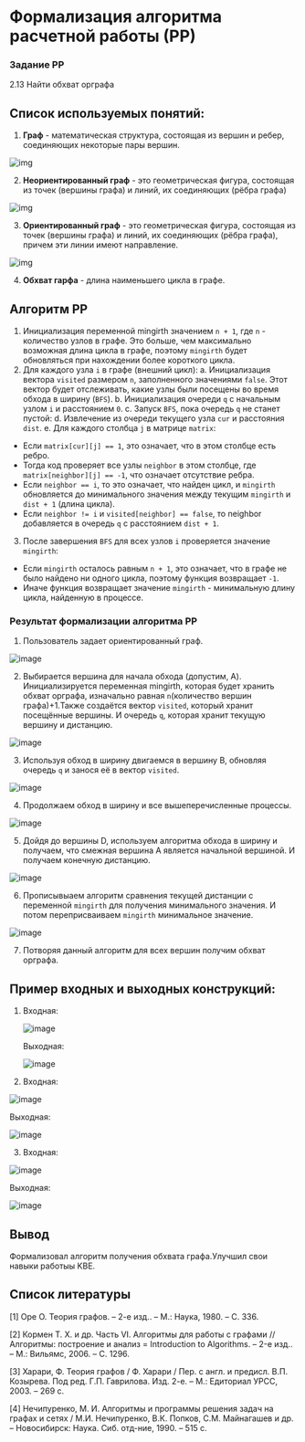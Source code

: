 # Формализация алгоритма расчетной работы (РР)
### Задание РР 
2.13 Найти обхват орграфа


## Список используемых понятий:
1. **Граф** - математическая структура, состоящая из вершин и ребер, соединяющих некоторые пары вершин.

![img](https://github.com/iis-32170x/RPIIS/blob/%D0%A0%D0%B0%D0%BF%D1%87%D0%B8%D0%BD%D1%81%D0%BA%D0%B8%D0%B9_%D0%92/sem2/%D0%A0%D0%A0/img/%D0%B3%D1%80%D0%B0%D1%84.jpg)

2. **Неориентированный граф** - это геометрическая фигура, состоящая из точек (вершины графа) и линий, их соединяющих (рёбра графа)

![img](https://github.com/iis-32170x/RPIIS/blob/%D0%A0%D0%B0%D0%BF%D1%87%D0%B8%D0%BD%D1%81%D0%BA%D0%B8%D0%B9_%D0%92/sem2/%D0%A0%D0%A0/img/%D0%BD%D0%B5%D0%BE%D1%80%D0%B3%D1%80%D0%B0%D1%84.jpg)

3. **Ориентированный граф** - это геометрическая фигура, состоящая из точек (вершины графа) и линий, их соединяющих (рёбра графа), причем эти линии имеют направление.

![img](https://github.com/iis-32170x/RPIIS/blob/%D0%A0%D0%B0%D0%BF%D1%87%D0%B8%D0%BD%D1%81%D0%BA%D0%B8%D0%B9_%D0%92/sem2/%D0%A0%D0%A0/img/%D0%BE%D1%80%D0%B3%D1%80%D0%B0%D1%84.jpg)

4. **Обхват гарфа** - длина наименьшего цикла в графе.
   

## Алгоритм РР

1. Инициализация переменной mingirth значением `n + 1`, где `n` - количество узлов в графе. Это больше, чем максимально возможная длина цикла в графе, поэтому `mingirth` будет обновляться при нахождении более короткого цикла.
2. Для каждого узла `i` в графе (внешний цикл):
a. Инициализация вектора `visited` размером `n`, заполненного значениями `false`. Этот вектор будет отслеживать, какие узлы были посещены во время обхода в ширину (`BFS`).
b. Инициализация очереди `q` с начальным узлом `i` и расстоянием `0`.
c. Запуск `BFS`, пока очередь `q` не станет пустой:
d. Извлечение из очереди текущего узла `cur` и расстояния `dist`.
e. Для каждого столбца `j` в матрице `matrix`:
- Если `matrix[cur][j] == 1`, это означает, что в этом столбце есть ребро.
- Тогда код проверяет все узлы `neighbor` в этом столбце, где `matrix[neighbor][j] == -1`, что означает отсутствие ребра.
- Если `neighbor == i`, то это означает, что найден цикл, и `mingirth` обновляется до минимального значения между текущим `mingirth` и `dist + 1` (длина цикла).
- Если `neighbor != i` и `visited[neighbor] == false`, то neighbor добавляется в очередь `q` с расстоянием `dist + 1`.
3. После завершения `BFS` для всех узлов `i` проверяется значение `mingirth`:
- Если `mingirth` осталось равным `n + 1`, это означает, что в графе не было найдено ни одного цикла, поэтому функция возвращает `-1`.
- Иначе функция возвращает значение `mingirth` - минимальную длину цикла, найденную в процессе.


### Результат формализации алгоритма РР

1. Пользователь задает ориентированный граф.

![image](https://github.com/iis-32170x/RPIIS/blob/%D0%A0%D0%B0%D0%BF%D1%87%D0%B8%D0%BD%D1%81%D0%BA%D0%B8%D0%B9_%D0%92/sem2/%D0%A0%D0%A0/img/graph.png)


2. Выбирается вершина для начала обхода (допустим, A). Инициализируется переменная mingirth, которая будет хранить обхват орграфа, изначально равная `n`(количество вершин графа)+1.Также создаётся вектор  `visited`, который хранит посещённые вершины. И очередь `q`, которая хранит текущую вершину и дистанцию.

![image](https://github.com/iis-32170x/RPIIS/blob/%D0%A0%D0%B0%D0%BF%D1%87%D0%B8%D0%BD%D1%81%D0%BA%D0%B8%D0%B9_%D0%92/sem2/%D0%A0%D0%A0/img/wave1.png)


3. Используя обход в ширину двигаемся в вершину B, обновляя очередь `q` и занося её в вектор `visited`.

![image](https://github.com/iis-32170x/RPIIS/blob/%D0%A0%D0%B0%D0%BF%D1%87%D0%B8%D0%BD%D1%81%D0%BA%D0%B8%D0%B9_%D0%92/sem2/%D0%A0%D0%A0/img/wave2.png)


4. Продолжаем обход в ширину и все вышеперечисленные процессы.

![image](https://github.com/iis-32170x/RPIIS/blob/%D0%A0%D0%B0%D0%BF%D1%87%D0%B8%D0%BD%D1%81%D0%BA%D0%B8%D0%B9_%D0%92/sem2/%D0%A0%D0%A0/img/wave3.png)


5. Дойдя до вершины D, используем алгоритма обхода в ширину и получаем, что смежная вершина A является начальной вершиной. И получаем конечную дистанцию.

![image](https://github.com/iis-32170x/RPIIS/blob/%D0%A0%D0%B0%D0%BF%D1%87%D0%B8%D0%BD%D1%81%D0%BA%D0%B8%D0%B9_%D0%92/sem2/%D0%A0%D0%A0/img/wave4.png)


6. Прописывыаем алгоритм сравнения текущей дистанции с переменной `mingirth` для получения минимального значения. И потом переприсваиваем `mingirth` минимальное значение.
   
![image](https://github.com/iis-32170x/RPIIS/blob/%D0%A0%D0%B0%D0%BF%D1%87%D0%B8%D0%BD%D1%81%D0%BA%D0%B8%D0%B9_%D0%92/sem2/%D0%A0%D0%A0/img/wave5.png)


7. Потворяя данный алгоритм для всех вершин получим обхват орграфа.

## Пример входных и выходных конструкций:
1. Входная:

   ![image](https://github.com/iis-32170x/RPIIS/blob/%D0%A0%D0%B0%D0%BF%D1%87%D0%B8%D0%BD%D1%81%D0%BA%D0%B8%D0%B9_%D0%92/sem2/%D0%A0%D0%A0/img/test1.1.png)

   Выходная:

   ![image](https://github.com/iis-32170x/RPIIS/blob/%D0%A0%D0%B0%D0%BF%D1%87%D0%B8%D0%BD%D1%81%D0%BA%D0%B8%D0%B9_%D0%92/sem2/%D0%A0%D0%A0/img/test1.2.png)

   
2. Входная:

![image](https://github.com/iis-32170x/RPIIS/blob/%D0%A0%D0%B0%D0%BF%D1%87%D0%B8%D0%BD%D1%81%D0%BA%D0%B8%D0%B9_%D0%92/sem2/%D0%A0%D0%A0/img/test2.1.png)


   Выходная:

![image](https://github.com/iis-32170x/RPIIS/blob/%D0%A0%D0%B0%D0%BF%D1%87%D0%B8%D0%BD%D1%81%D0%BA%D0%B8%D0%B9_%D0%92/sem2/%D0%A0%D0%A0/img/test2.2.png)

3. Входная:

![image](https://github.com/iis-32170x/RPIIS/blob/%D0%A0%D0%B0%D0%BF%D1%87%D0%B8%D0%BD%D1%81%D0%BA%D0%B8%D0%B9_%D0%92/sem2/%D0%A0%D0%A0/img/test3.1.png)


   Выходная:

![image](https://github.com/iis-32170x/RPIIS/blob/%D0%A0%D0%B0%D0%BF%D1%87%D0%B8%D0%BD%D1%81%D0%BA%D0%B8%D0%B9_%D0%92/sem2/%D0%A0%D0%A0/img/test3.2.png)


  
## Вывод
Формализовал алгоритм получения обхвата графа.Улучшил свои навыки работыы KBE.
 ## Список литературы
[1] Оре О. Теория графов. – 2-е изд.. – М.: Наука, 1980. – С. 336.

[2] Кормен Т. Х. и др. Часть VI. Алгоритмы для работы с графами // Алгоритмы: построение
и анализ = Introduction to Algorithms. – 2-е изд.. – М.: Вильямс, 2006. – С. 1296.

[3] Харари, Ф. Теория графов / Ф. Харари / Пер. с англ. и предисл. В.П. Козырева. Под ред.
Г.П. Гаврилова. Изд. 2-е. – М.: Едиториал УРСС, 2003. – 269 с.

[4] Нечипуренко, М. И. Алгоритмы и программы решения задач на графах и сетях / М.И.
Нечипуренко, В.К. Попков, С.М. Майнагашев и др. – Новосибирск: Наука. Сиб. отд-ние,
1990. – 515 с.

